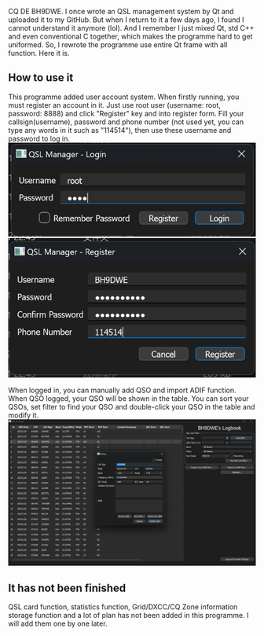 CQ DE BH9DWE. I once wrote an QSL management system by Qt and uploaded it to my GitHub. But when I return to it a few days ago, I found I cannot understand it anymore (lol). And I remember I just mixed Qt, std C++ and even conventional C together, which makes the programme hard to get uniformed. So, I rewrote the programme use entire Qt frame with all function. Here it is.
## How to use it
This programme added user account system. When firstly running, you must register an account in it. Just use root user (username: root, password: 8888) and click "Register" key and into register form. Fill your callsign(username), password and phone number (not used yet, you can type any words in it such as "114514"), then use these username and password to log in.
![login](/md_pictures/log.png)
![reg](/md_pictures/reg.png)

When logged in, you can manually add QSO and import ADIF function. When QSO logged, your QSO will be shown in the table. You can sort your QSOs, set filter to find your QSO and double-click your QSO in the table and modify it.
![import](/md_pictures/import.png)

## It has not been finished
QSL card function, statistics function, Grid/DXCC/CQ Zone information storage function and a lot of plan has not been added in this programme. I will add them one by one later.

